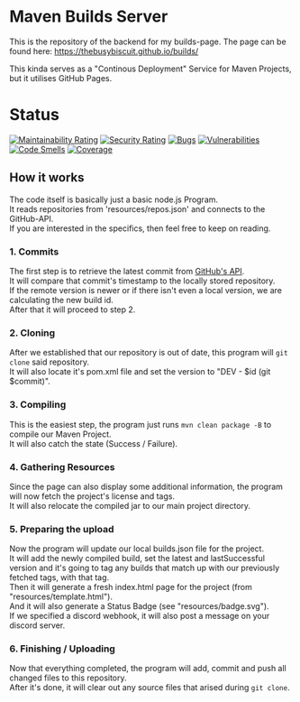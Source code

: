 # Maven Builds Server
This is the repository of the backend for my builds-page.
The page can be found here: https://thebusybiscuit.github.io/builds/

This kinda serves as a "Continous Deployment" Service for Maven Projects,
but it utilises GitHub Pages.

# Status
[![Maintainability Rating](https://sonarcloud.io/api/project_badges/measure?project=TheBusyBiscuit_builds&metric=sqale_rating)](https://sonarcloud.io/dashboard?id=TheBusyBiscuit_builds)
[![Security Rating](https://sonarcloud.io/api/project_badges/measure?project=TheBusyBiscuit_builds&metric=security_rating)](https://sonarcloud.io/dashboard?id=TheBusyBiscuit_builds)
[![Bugs](https://sonarcloud.io/api/project_badges/measure?project=TheBusyBiscuit_builds&metric=bugs)](https://sonarcloud.io/dashboard?id=TheBusyBiscuit_builds)
[![Vulnerabilities](https://sonarcloud.io/api/project_badges/measure?project=TheBusyBiscuit_builds&metric=vulnerabilities)](https://sonarcloud.io/dashboard?id=TheBusyBiscuit_builds)
[![Code Smells](https://sonarcloud.io/api/project_badges/measure?project=TheBusyBiscuit_builds&metric=code_smells)](https://sonarcloud.io/dashboard?id=TheBusyBiscuit_builds)
[![Coverage](https://sonarcloud.io/api/project_badges/measure?project=TheBusyBiscuit_builds&metric=coverage)](https://sonarcloud.io/dashboard?id=TheBusyBiscuit_builds)


## How it works
The code itself is basically just a basic node.js Program.<br>
It reads repositories from 'resources/repos.json' and connects to the GitHub-API.<br>
If you are interested in the specifics, then feel free to keep on reading.<br>

### 1. Commits
The first step is to retrieve the latest commit from [GitHub's API](https://developer.github.com/v3/repos/commits/).<br>
It will compare that commit's timestamp to the locally stored repository.<br>
If the remote version is newer or if there isn't even a local version, we are calculating the new build id.<br>
After that it will proceed to step 2.<br>

### 2. Cloning
After we established that our repository is out of date, this program will ```git clone``` said repository.<br>
It will also locate it's pom.xml file and set the version to "DEV - $id (git $commit)".<br>

### 3. Compiling
This is the easiest step, the program just runs ```mvn clean package -B``` to compile our Maven Project.<br>
It will also catch the state (Success / Failure).<br>

### 4. Gathering Resources
Since the page can also display some additional information, the program will now fetch the project's license and tags.<br>
It will also relocate the compiled jar to our main project directory.<br>

### 5. Preparing the upload
Now the program will update our local builds.json file for the project.<br>
It will add the newly compiled build, set the latest and lastSuccessful version 
and it's going to tag any builds that match up with our previously fetched tags, with that tag.<br>
Then it will generate a fresh index.html page for the project (from "resources/template.html").<br>
And it will also generate a Status Badge (see "resources/badge.svg").<br>
If we specified a discord webhook, it will also post a message on your discord server.<br>

### 6. Finishing / Uploading
Now that everything completed, the program will add, commit and push all changed files to this repository.<br>
After it's done, it will clear out any source files that arised during ```git clone```.<br>
